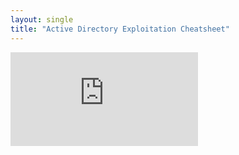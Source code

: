 ```yaml
---
layout: single
title: "Active Directory Exploitation Cheatsheet"
---
```



<embed src="https://purbayan2014.github.io/CTF_markdowns/assets/downloads/Active_Directory_Attacks.pdf" type="application/pdf" />
